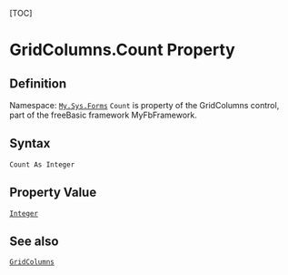 [TOC]
# GridColumns.Count Property

## Definition
Namespace: [`My.Sys.Forms`](My.Sys.Forms.md)
`Count` is property of the GridColumns control, part of the freeBasic framework MyFbFramework.
## Syntax
```freeBasic
Count As Integer
```
## Property Value
[`Integer`]("https://www.freebasic.net/wiki/KeyPgInteger")
## See also
[`GridColumns`](GridColumns.md)
